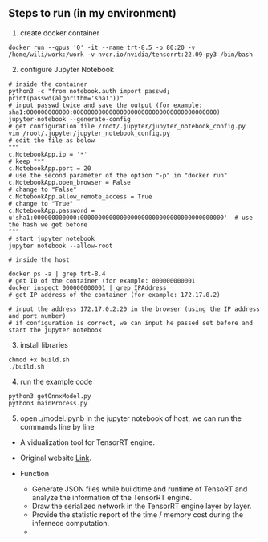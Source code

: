 #

## Steps to run (in my environment)

1. create docker container

```shell
docker run --gpus '0' -it --name trt-8.5 -p 80:20 -v /home/wili/work:/work -v nvcr.io/nvidia/tensorrt:22.09-py3 /bin/bash
```

2. configure Jupyter Notebook

```shell
# inside the container
python3 -c "from notebook.auth import passwd; print(passwd(algorithm='sha1'))"
# input passwd twice and save the output (for example: sha1:000000000000:0000000000000000000000000000000000000000)
jupyter-notebook --generate-config
# get configuration file /root/.jupyter/jupyter_notebook_config.py
vim /root/.jupyter/jupyter_notebook_config.py
# edit the file as below
"""
c.NotebookApp.ip = '*'                                                                  # keep "*"
c.NotebookApp.port = 20                                                                 # use the second parameter of the option "-p" in "docker run"
c.NotebookApp.open_browser = False                                                      # change to "False"
c.NotebookApp.allow_remote_access = True                                                # change to "True"
c.NotebookApp.password = u'sha1:000000000000:0000000000000000000000000000000000000000'  # use the hash we get before
"""
# start jupyter notebook
jupyter notebook --allow-root

# inside the host

docker ps -a | grep trt-8.4
# get ID of the container (for example: 000000000001
docker inspect 000000000001 | grep IPAddress
# get IP address of the container (for example: 172.17.0.2)

# input the address 172.17.0.2:20 in the browser (using the IP address and port number)
# if configuration is correct, we can input he passed set before and start the jupyter notebook
```

3. install libraries

```shell
chmod +x build.sh
./build.sh
```

4. run the example code

```shell
python3 getOnnxModel.py
python3 mainProcess.py
```

5. open ./model.ipynb in the jupyter notebook of host, we can run the commands line by line



+ A vidualization tool for TensorRT engine.

+ Original website [Link](https://github.com/NVIDIA/TensorRT/tree/main/tools/experimental/trt-engine-explorer).

+ Function
  + Generate JSON files while buildtime and runtime of TensoRT and analyze the information of the TensorRT engine.
  + Draw the serialized network in the TensorRT engine layer by layer.
  + Provide the statistic report of the time / memory cost during the infernece computation.
  + 